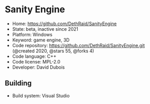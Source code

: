 # Sanity Engine

- Home: https://github.com/DethRaid/SanityEngine
- State: beta, inactive since 2021
- Platform: Windows
- Keyword: game engine, 3D
- Code repository: https://github.com/DethRaid/SanityEngine.git (@created 2020, @stars 55, @forks 4)
- Code language: C++
- Code license: MPL-2.0
- Developer: David Dubois

## Building

- Build system: Visual Studio

